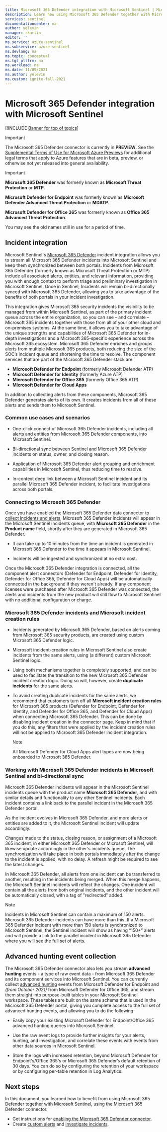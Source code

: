 ```yaml
---
title: Microsoft 365 Defender integration with Microsoft Sentinel | Microsoft Docs
description: Learn how using Microsoft 365 Defender together with Microsoft Sentinel lets you use Microsoft Sentinel as your universal incidents queue while seamlessly applying Microsoft 365 Defender's strengths to help investigate Microsoft 365 security incidents. Also, learn how to ingest Defender components' advanced hunting data into Microsoft Sentinel.
services: sentinel
documentationcenter: na
author: yelevin
manager: rkarlin
editor: ''
ms.service: azure-sentinel
ms.subservice: azure-sentinel
ms.devlang: na
ms.topic: conceptual
ms.tgt_pltfrm: na
ms.workload: na
ms.date: 11/09/2021
ms.author: yelevin
ms.custom: ignite-fall-2021
---
```


# Microsoft 365 Defender integration with Microsoft Sentinel

[!INCLUDE [Banner for top of topics](./includes/banner.md)]

> [!IMPORTANT]
> The Microsoft 365 Defender connector is currently in **PREVIEW**. See the [Supplemental Terms of Use for Microsoft Azure Previews](https://azure.microsoft.com/support/legal/preview-supplemental-terms/) for additional legal terms that apply to Azure features that are in beta, preview, or otherwise not yet released into general availability.

> [!IMPORTANT]
>
> **Microsoft 365 Defender** was formerly known as **Microsoft Threat Protection** or **MTP**.
>
> **Microsoft Defender for Endpoint** was formerly known as **Microsoft Defender Advanced Threat Protection** or **MDATP**.
>
> **Microsoft Defender for Office 365** was formerly known as **Office 365 Advanced Threat Protection**.
>
> You may see the old names still in use for a period of time.

## Incident integration

Microsoft Sentinel's [Microsoft 365 Defender](/microsoft-365/security/mtp/microsoft-threat-protection) incident integration allows you to stream all Microsoft 365 Defender incidents into Microsoft Sentinel and keep them synchronized between both portals. Incidents from Microsoft 365 Defender (formerly known as Microsoft Threat Protection or MTP) include all associated alerts, entities, and relevant information, providing you with enough context to perform triage and preliminary investigation in Microsoft Sentinel. Once in Sentinel, Incidents will remain bi-directionally synced with Microsoft 365 Defender, allowing you to take advantage of the benefits of both portals in your incident investigation.

This integration gives Microsoft 365 security incidents the visibility to be managed from within Microsoft Sentinel, as part of the primary incident queue across the entire organization, so you can see – and correlate – Microsoft 365 incidents together with those from all of your other cloud and on-premises systems. At the same time, it allows you to take advantage of the unique strengths and capabilities of Microsoft 365 Defender for in-depth investigations and a Microsoft 365-specific experience across the Microsoft 365 ecosystem. Microsoft 365 Defender enriches and groups alerts from multiple Microsoft 365 products, both reducing the size of the SOC’s incident queue and shortening the time to resolve. The component services that are part of the Microsoft 365 Defender stack are:

- **Microsoft Defender for Endpoint** (formerly Microsoft Defender ATP)
- **Microsoft Defender for Identity** (formerly Azure ATP)
- **Microsoft Defender for Office 365** (formerly Office 365 ATP)
- **Microsoft Defender for Cloud Apps**

In addition to collecting alerts from these components, Microsoft 365 Defender generates alerts of its own. It creates incidents from all of these alerts and sends them to Microsoft Sentinel.

### Common use cases and scenarios

- One-click connect of Microsoft 365 Defender incidents, including all alerts and entities from Microsoft 365 Defender components, into Microsoft Sentinel.

- Bi-directional sync between Sentinel and Microsoft 365 Defender incidents on status, owner, and closing reason.

- Application of Microsoft 365 Defender alert grouping and enrichment capabilities in Microsoft Sentinel, thus reducing time to resolve.

- In-context deep link between a Microsoft Sentinel incident and its parallel Microsoft 365 Defender incident, to facilitate investigations across both portals.

### Connecting to Microsoft 365 Defender

Once you have enabled the Microsoft 365 Defender data connector to [collect incidents and alerts](connect-microsoft-365-defender.md), Microsoft 365 Defender incidents will appear in the Microsoft Sentinel incidents queue, with **Microsoft 365 Defender** in the **Product name** field, shortly after they are generated in Microsoft 365 Defender.
- It can take up to 10 minutes from the time an incident is generated in Microsoft 365 Defender to the time it appears in Microsoft Sentinel.

- Incidents will be ingested and synchronized at no extra cost.

Once the Microsoft 365 Defender integration is connected, all the component alert connectors (Defender for Endpoint, Defender for Identity, Defender for Office 365, Defender for Cloud Apps) will be automatically connected in the background if they weren't already. If any component licenses were purchased after Microsoft 365 Defender was connected, the alerts and incidents from the new product will still flow to Microsoft Sentinel with no additional configuration or charge.

### Microsoft 365 Defender incidents and Microsoft incident creation rules

- Incidents generated by Microsoft 365 Defender, based on alerts coming from Microsoft 365 security products, are created using custom Microsoft 365 Defender logic.

- Microsoft incident-creation rules in Microsoft Sentinel also create incidents from the same alerts, using (a different) custom Microsoft Sentinel logic.

- Using both mechanisms together is completely supported, and can be used to facilitate the transition to the new Microsoft 365 Defender incident creation logic. Doing so will, however, create **duplicate incidents** for the same alerts.

- To avoid creating duplicate incidents for the same alerts, we recommend that customers turn off all **Microsoft incident creation rules** for Microsoft 365 products (Defender for Endpoint, Defender for Identity, and Defender for Office 365, and Defender for Cloud Apps) when connecting Microsoft 365 Defender. This can be done by disabling incident creation in the connector page. Keep in mind that if you do this, any filters that were applied by the incident creation rules will not be applied to Microsoft 365 Defender incident integration.

    > [!NOTE]
    > All Microsoft Defender for Cloud Apps alert types are now being onboarded to Microsoft 365 Defender.

### Working with Microsoft 365 Defender incidents in Microsoft Sentinel and bi-directional sync

Microsoft 365 Defender incidents will appear in the Microsoft Sentinel incidents queue with the product name **Microsoft 365 Defender**, and with similar details and functionality to any other Sentinel incidents. Each incident contains a link back to the parallel incident in the Microsoft 365 Defender portal.

As the incident evolves in Microsoft 365 Defender, and more alerts or entities are added to it, the Microsoft Sentinel incident will update accordingly.

Changes made to the status, closing reason, or assignment of a Microsoft 365 incident, in either Microsoft 365 Defender or Microsoft Sentinel, will likewise update accordingly in the other's incidents queue. The synchronization will take place in both portals immediately after the change to the incident is applied, with no delay. A refresh might be required to see the latest changes.

In Microsoft 365 Defender, all alerts from one incident can be transferred to another, resulting in the incidents being merged. When this merge happens, the Microsoft Sentinel incidents will reflect the changes. One incident will contain all the alerts from both original incidents, and the other incident will be automatically closed, with a tag of "redirected" added.

> [!NOTE]
> Incidents in Microsoft Sentinel can contain a maximum of 150 alerts. Microsoft 365 Defender incidents can have more than this. If a Microsoft 365 Defender incident with more than 150 alerts is synchronized to Microsoft Sentinel, the Sentinel incident will show as having “150+” alerts and will provide a link to the parallel incident in Microsoft 365 Defender where you will see the full set of alerts.

## Advanced hunting event collection

The Microsoft 365 Defender connector also lets you stream **advanced hunting** events - a type of raw event data - from Microsoft 365 Defender and its component services into Microsoft Sentinel. You can currently collect [advanced hunting](/microsoft-365/security/defender/advanced-hunting-overview) events from Microsoft Defender for Endpoint and *(from October 2021)* from Microsoft Defender for Office 365, and stream them straight into purpose-built tables in your Microsoft Sentinel workspace. These tables are built on the same schema that is used in the Microsoft 365 Defender portal, giving you complete access to the full set of advanced hunting events, and allowing you to do the following:

- Easily copy your existing Microsoft Defender for Endpoint/Office 365 advanced hunting queries into Microsoft Sentinel.

- Use the raw event logs to provide further insights for your alerts, hunting, and investigation, and correlate these events with events from other data sources in Microsoft Sentinel.

- Store the logs with increased retention, beyond Microsoft Defender for Endpoint's/Office 365's or Microsoft 365 Defender’s default retention of 30 days. You can do so by configuring the retention of your workspace or by configuring per-table retention in Log Analytics.

## Next steps

In this document, you learned how to benefit from using Microsoft 365 Defender together with Microsoft Sentinel, using the Microsoft 365 Defender connector.

- Get instructions for [enabling the Microsoft 365 Defender connector](connect-microsoft-365-defender.md).
- Create [custom alerts](detect-threats-custom.md) and [investigate incidents](investigate-cases.md).
